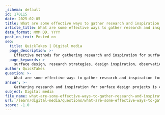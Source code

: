 ```yaml
---
_schema: default
id: 170115
date: 2025-02-05
title: What are some effective ways to gather research and inspiration for surface design projects?
article_title: What are some effective ways to gather research and inspiration for surface design projects?
date_format: MMM DD, YYYY
post_on_text: Posted on
seo:
  title: QuickTakes | Digital media
  page_description: >-
    Effective methods for gathering research and inspiration for surface design projects, including observation, maintaining an inspiration library, trend research, studying case studies, community engagement, and honing technical skills.
  page_keywords: >-
    surface design, research strategies, design inspiration, observation, inspiration library, trend research, case studies, community engagement, online platforms, technical skills, licensing, experimentation, feedback, critique
author: QuickTakes
question: >-
    What are some effective ways to gather research and inspiration for surface design projects?
answer: >-
    Gathering research and inspiration for surface design projects is crucial for illustrators looking to create compelling and marketable designs. Here are some effective strategies to consider:\n\n1. **Observation of Surroundings**: One of the simplest yet most effective ways to gather inspiration is to observe the world around you. This includes nature, architecture, fashion, and everyday objects. Taking note of colors, patterns, and textures can spark new ideas for your designs.\n\n2. **Inspiration Library**: Maintain an inspiration library, either physically or digitally. Collect images, color swatches, fabric samples, and other materials that resonate with you. This library can serve as a reference point when you are brainstorming or developing new projects.\n\n3. **Trend Research**: Stay updated on current market trends in surface design. Follow industry publications, blogs, and social media accounts that focus on design trends. Understanding what is popular can help you align your work with market demands.\n\n4. **Case Studies**: Study successful surface design projects and case studies, such as those involving children's clothing patterns. Analyzing how other illustrators have approached their work can provide insights into effective techniques and strategies.\n\n5. **Networking and Community Engagement**: Engage with the surface design community by attending workshops, webinars, and industry events. Networking with other illustrators can lead to valuable exchanges of ideas and inspiration.\n\n6. **Online Platforms**: Utilize platforms like Society 6, Spoonflower, and Print All Over Me to explore existing designs and see what resonates with consumers. These platforms can also provide insight into what types of designs are being licensed and sold.\n\n7. **Technical Skill Development**: Master tools like Adobe Photoshop and Illustrator for creating seamless patterns. Understanding the technical aspects of design can enhance your ability to bring your creative ideas to life.\n\n8. **Licensing Knowledge**: Familiarize yourself with the licensing process and opportunities available for illustrators. Knowing how to retain rights and license your work can open up new avenues for income and collaboration.\n\n9. **Experimentation**: Don’t hesitate to experiment with different styles, techniques, and mediums. Trying out new approaches can lead to unexpected and innovative designs.\n\n10. **Feedback and Critique**: Share your work with peers or mentors to receive constructive feedback. This can help refine your designs and inspire new directions.\n\nBy employing these strategies, illustrators can effectively gather research and inspiration, leading to successful surface design projects that resonate with consumers and stand out in the market.
subject: Digital media
file_name: what-are-some-effective-ways-to-gather-research-and-inspiration-for-surface-design-projects.md
url: /learn/digital-media/questions/what-are-some-effective-ways-to-gather-research-and-inspiration-for-surface-design-projects
score: -1.0
---
```


&nbsp;